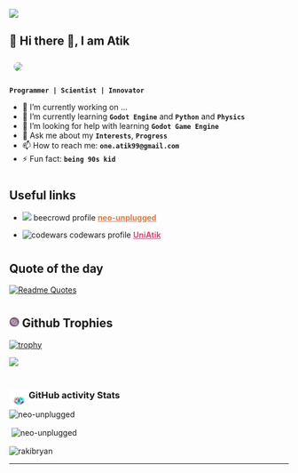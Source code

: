 <p style="display:flex; align-items:center;justify-contents:center">
<img src="https://user-images.githubusercontent.com/10498744/210012254-234538ff-d198-48aa-8964-37e6fd45d227.gif" style="100px">

</p>



<!-- Introducing myself -->


<!--https://scontent.fjsr17-1.fna.fbcdn.net/v/t39.30808-6/357393223_811870110550524_8079347548049683917_n.jpg?stp=dst-jpg_p720x720&_nc_cat=104&ccb=1-7&_nc_sid=5f2048&_nc_ohc=IiL5fSnsHJkAX_R-feP&_nc_ht=scontent.fjsr17-1.fna&oh=00_AfC7_mhsWZ5ZuccGu368DhP0HteLwbOoW0HNjLtgDt3D0A&oe=660F80A5-->

## 🐧 Hi there 👋, I am Atik

<div></div>
<img src="https://scontent.fjsr17-1.fna.fbcdn.net/v/t39.30808-6/411312765_900619338342267_3344457379203330177_n.jpg?_nc_cat=103&ccb=1-7&_nc_sid=5f2048&_nc_ohc=kck1ZkveFpEAX-_FAl4&_nc_ht=scontent.fjsr17-1.fna&oh=00_AfBrUxjDT4fIsJyzqrYOmR9JmBBgRNMUGimH5buZNU9i7g&oe=660F6304" style="border-radius:50%; margin:8px; width:300px">

**`Programmer | Scientist | Innovator `**



- 🔭 I’m currently working on ...
- 🌱 I’m currently learning **`Godot Engine`** and **`Python`** and **`Physics`**
- 🤔 I’m looking for help with learning **`Godot Game Engine`**
- 💬 Ask me about my **`Interests`**, **`Progress`**
- 📫 How to reach me: **`one.atik99@gmail.com`**
- ⚡ Fun fact: **`being 90s kid`**


# <h2>Useful links</h2>
- <p><img style="width:15px;" src="https://user-images.githubusercontent.com/80331468/270190538-7b3fa433-c299-4909-9559-f5276c2edacb.png"/> beecrowd profile <a href="https://www.beecrowd.com.br/judge/en/profile/909465" style="font-weight:bold; color: #dd7845;">neo-unplugged</a></p>

- <p><img style="width:8px;" src="https://www.codewars.com/packs/assets/logo.f607a0fb.svg" alt="codewars"/> codewars profile <a href="https://www.codewars.com/users/UniAtik" style="font-weight:bold; color: #de4573;">UniAtik</a></p>


#
<h2> Quote of the day </h2>

[![Readme Quotes](https://quotes-github-readme.vercel.app/api?type=horizontal&theme=dark)](https://github.com/piyushsuthar/github-readme-quotes)



#
<h2><img width ="18px" src="./assets/klein-unscreen.gif"> Github Trophies </h2>

[![trophy](https://github-profile-trophy.vercel.app/?username=ryo-ma)](https://github.com/ryo-ma/github-profile-trophy)

<img src="https://komarev.com/ghpvc/?username=neo-unplugged&label=Profile%20views&color=0e75b6&style=flat%22"/>



#
<img align="left" width="35px" src="./assets/Cubes.gif"/><h3>GitHub activity Stats</h3>

<img src="https://github-readme-stats.vercel.app/api/top-langs?username=neo-unplugged&show_icons=true&locale=en&layout=compact&theme=tokyonight" alt="neo-unplugged"/>

<p>&nbsp;<img align="center" src="https://github-readme-stats.vercel.app/api?username=neo-unplugged&show_icons=true&locale=en&theme=tokyonight" alt="neo-unplugged" /></p>

<p><img align="center" src="https://github-readme-streak-stats.herokuapp.com/?user=neo-unplugged&&theme=tokyonight" alt="rakibryan" /></p>

---